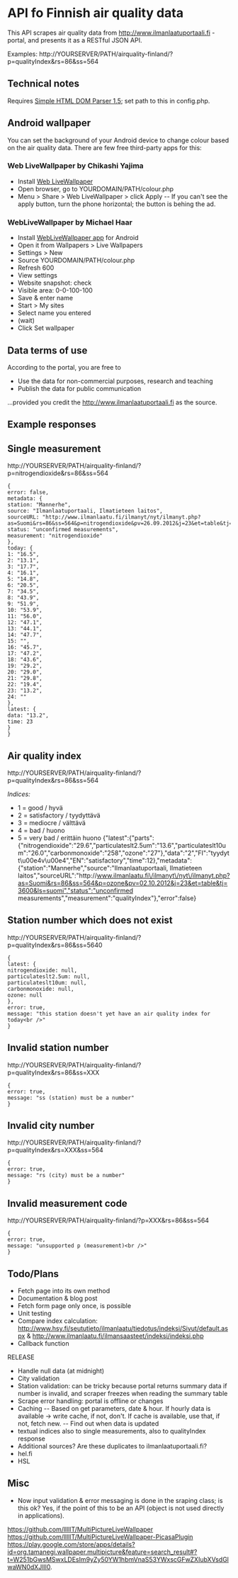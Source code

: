 
API fo Finnish air quality data
===============================

This API scrapes air quality data from http://www.ilmanlaatuportaali.fi -portal, and presents it as a RESTful JSON API.

Examples:
 http://YOURSERVER/PATH/airquality-finland/?p=qualityIndex&rs=86&ss=564


Technical notes
---------------

Requires [Simple HTML DOM Parser 1.5](http://simplehtmldom.sourceforge.net); set path to this in config.php.


Android wallpaper
-----------------

You can set the background of your Android device to change colour based on the air quality data. There are few free third-party apps for this:

### Web LiveWallpaper by Chikashi Yajima

- Install [Web LiveWallpaper](https://play.google.com/store/apps/details?id=com.yaji.weblivewallpaper)
- Open browser, go to YOURDOMAIN/PATH/colour.php
- Menu > Share > Web LiveWallpaper > click Apply
-- If you can't see the apply button, turn the phone horizontal; the button is behing the ad.

### WebLiveWallpaper by Michael Haar

- Install [WebLiveWallpaper app](https://play.google.com/store/apps/details?id=com.dngames.websitelivewallpaper) for Android
- Open it from Wallpapers > Live Wallpapers
- Settings > New
 - Source YOURDOMAIN/PATH/colour.php
 - Refresh 600
- View settings
- Website snapshot: check
- Visible area: 0-0-100-100
- Save & enter name
- Start > My sites
- Select name you entered
- (wait)
- Click Set wallpaper



Data terms of use
-----------------

According to the portal, you are free to 

- Use the data for non-commercial purposes, research and teaching
- Publish the data for public communication

...provided you credit the http://www.ilmanlaatuportaali.fi as the source.


Example responses
-----------------

## Single measurement
http://YOURSERVER/PATH/airquality-finland/?p=nitrogendioxide&rs=86&ss=564

	{
	error: false,
	metadata: {
	station: "Mannerhe",
	source: "Ilmanlaatuportaali, Ilmatieteen laitos",
	sourceURL: "http://www.ilmanlaatu.fi/ilmanyt/nyt/ilmanyt.php?as=Suomi&rs=86&ss=564&p=nitrogendioxide&pv=26.09.2012&j=23&et=table&tj=3600&ls=suomi",
	status: "unconfirmed measurements",
	measurement: "nitrogendioxide"
	},
	today: {
	1: "16.5",
	2: "13.1",
	3: "17.7",
	4: "16.1",
	5: "14.8",
	6: "20.5",
	7: "34.5",
	8: "43.9",
	9: "51.9",
	10: "53.9",
	11: "56.0",
	12: "47.1",
	13: "44.1",
	14: "47.7",
	15: "",
	16: "45.7",
	17: "47.2",
	18: "43.6",
	19: "29.2",
	20: "29.0",
	21: "29.8",
	22: "19.4",
	23: "13.2",
	24: ""
	},
	latest: {
	data: "13.2",
	time: 23
	}
	}

## Air quality index
http://YOURSERVER/PATH/airquality-finland/?p=qualityIndex&rs=86&ss=564

*Indices:* 
- 1 = good / hyvä
- 2 = satisfactory / tyydyttävä
- 3 = mediocre / välttävä
- 4 = bad / huono
- 5 = very bad / erittäin huono
		{"latest":{"parts":{"nitrogendioxide":"29.6","particulateslt2.5um":"13.6","particulateslt10um":"26.0","carbonmonoxide":"258","ozone":"27"},"data":"2","FI":"tyydytt\u00e4v\u00e4","EN":"satisfactory","time":12},"metadata":{"station":"Mannerhe","source":"Ilmanlaatuportaali, Ilmatieteen laitos","sourceURL":"http:\/\/www.ilmanlaatu.fi\/ilmanyt\/nyt\/ilmanyt.php?as=Suomi&rs=86&ss=564&p=ozone&pv=02.10.2012&j=23&et=table&tj=3600&ls=suomi","status":"unconfirmed measurements","measurement":"qualityIndex"},"error":false}


## Station number which does not exist
http://YOURSERVER/PATH/airquality-finland/?p=qualityIndex&rs=86&ss=5640

	{
	latest: {
	nitrogendioxide: null,
	particulateslt2.5um: null,
	particulateslt10um: null,
	carbonmonoxide: null,
	ozone: null
	},
	error: true,
	message: "this station doesn't yet have an air quality index for today<br />"
	}

## Invalid station number
http://YOURSERVER/PATH/airquality-finland/?p=qualityIndex&rs=86&ss=XXX

	{
	error: true,
	message: "ss (station) must be a number"
	}

## Invalid city number
http://YOURSERVER/PATH/airquality-finland/?p=qualityIndex&rs=XXX&ss=564

	{
	error: true,
	message: "rs (city) must be a number"
	}

## Invalid measurement code
http://YOURSERVER/PATH/airquality-finland/?p=XXX&rs=86&ss=564

	{
	error: true,
	message: "unsupported p (measurement)<br />"
	}


Todo/Plans
----------

- Fetch page into its own method
- Documentation & blog post
- Fetch form page only once, is possible
- Unit testing
- Compare index calculation: http://www.hsy.fi/seututieto/ilmanlaatu/tiedotus/indeksi/Sivut/default.aspx & http://www.ilmanlaatu.fi/ilmansaasteet/indeksi/indeksi.php
- Callback function 

RELEASE

- Handle null data (at midnight)
- City validation
- Station validation: can be tricky because portal returns summary data if number is invalid, and scraper freezes when reading the summary table
- Scrape error handling: portal is offline or changes
- Caching
-- Based on get parameters, date & hour. If hourly data is available -> write cache, if not, don't. If cache is available, use that, if not, fetch new.
-- Find out when data is updated
- textual indices also to single measurements, also to qualityIndex response
- Additional sources? Are these duplicates to ilmanlaatuportaali.fi?
 - hel.fi
 - HSL

 
Misc
----

 - Now input validation & error messaging is done in the sraping class; is this ok? Yes, if the point of this to be an API (object is not used directly in applications). 

https://github.com/lllllT/MultiPictureLiveWallpaper
https://github.com/lllllT/MultiPictureLiveWallpaper-PicasaPlugin
https://play.google.com/store/apps/details?id=org.tamanegi.wallpaper.multipicture&feature=search_result#?t=W251bGwsMSwxLDEsIm9yZy50YW1hbmVnaS53YWxscGFwZXIubXVsdGlwaWN0dXJlIl0.



